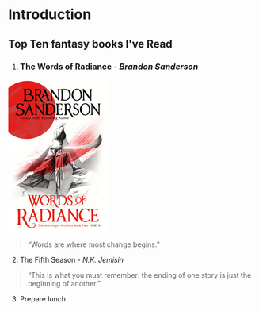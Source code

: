 # Introduction
Top Ten fantasy books I've Read
----------
1. ### The Words of Radiance - *Brandon Sanderson*
![Words of Radiance](./assets/brokenTrident_2.jpg)
> “Words are where most change begins.”
2. The Fifth Season - *N.K. Jemisin*
> “This is what you must remember: the ending of one story is just the beginning of another.” 
3. Prepare lunch
